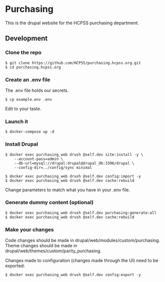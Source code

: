 # Purchasing

This is the drupal website for the HCPSS purchasing department.

## Development

### Clone the repo

```
$ git clone https://github.com/HCPSS/purchasing.hcpss.org.git
$ cd purchasing.hcpss.org
```

### Create an .env file

The .env file holds our secrets.

```
$ cp example.env .env
```

Edit to your taste.

### Launch it

```
$ docker-compose up -d
```

### Install Drupal

```
$ docker exec purchasing_web drush @self.dev site:install -y \
    --account-pass=admin \
    --db-url=mysql://drupal:drupal@drupal_db:3306/drupal \
    --config-dir=../config/sync minimal
    
$ docker exec purchasing_web drush @self.dev config:import -y
$ docker exec purchasing_web drush @self.dev cache:rebuild
```

Change parameters to match what you have in your .env file.

### Generate dummy content (optional)

```
$ docker exec purchasing_web drush @self.dev purchasing:generate:all
$ docker exec purchasing_web drush @self.dev cache:rebuild
```

### Make your changes

Code changes should be made in drupal/web/modules/custom/purchasing. Theme
changes should be made in drupal/web/themes/custom/parity_purchasing.

Changes made to configuration (changes made through the UI) need to be 
exported:

```
$ docker exec purchasing_web drush @self.dev config:export -y
```
